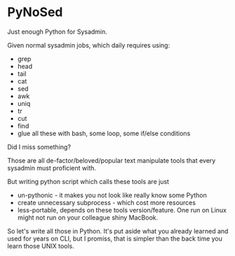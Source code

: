 # PyNoSed

Just enough Python for Sysadmin.

Given normal sysadmin jobs, which daily requires using:

- grep
- head
- tail
- cat
- sed
- awk
- uniq
- tr
- cut
- find
- glue all these with bash, some loop, some if/else conditions

Did I miss something?

Those are all de-factor/beloved/popular text manipulate tools that every
sysadmin must proficient with.

But writing python script which calls these tools are just
- un-pythonic - it makes you not look like really know some Python
- create unnecessary subprocess - which cost more resources
- less-portable, depends on these tools version/feature. One run on Linux
might not run on your colleague shiny MacBook.

So let's write all those in Python. It's put aside what you already learned
and used for years on CLI, but I promiss, that is simpler than the back time
you learn those UNIX tools.
